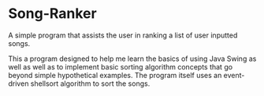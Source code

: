 # Song-Ranker
A simple program that assists the user in ranking a list of user inputted songs.

This a program designed to help me learn the basics of using Java Swing as well as well as to implement basic sorting algorithm concepts that go beyond simple hypothetical examples. The program itself uses an event-driven shellsort algorithm to sort the songs.
